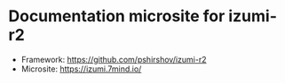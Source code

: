 # Documentation microsite for izumi-r2

- Framework: https://github.com/pshirshov/izumi-r2
- Microsite: https://izumi.7mind.io/


